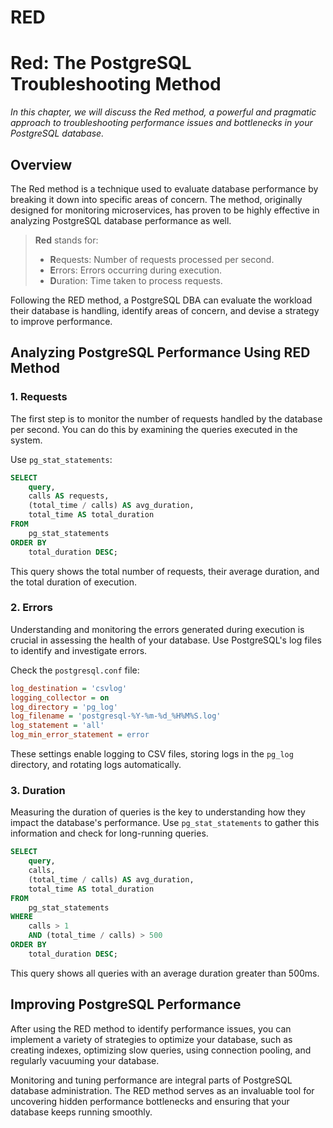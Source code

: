 # RED

# Red: The PostgreSQL Troubleshooting Method

_In this chapter, we will discuss the Red method, a powerful and pragmatic approach to troubleshooting performance issues and bottlenecks in your PostgreSQL database._

## Overview

The Red method is a technique used to evaluate database performance by breaking it down into specific areas of concern. The method, originally designed for monitoring microservices, has proven to be highly effective in analyzing PostgreSQL database performance as well.

> **Red** stands for:
> - **R**equests: Number of requests processed per second.
> - **E**rrors: Errors occurring during execution.
> - **D**uration: Time taken to process requests.

Following the RED method, a PostgreSQL DBA can evaluate the workload their database is handling, identify areas of concern, and devise a strategy to improve performance.

## Analyzing PostgreSQL Performance Using RED Method

### 1. Requests

The first step is to monitor the number of requests handled by the database per second. You can do this by examining the queries executed in the system.

Use `pg_stat_statements`:

```sql
SELECT
    query,
    calls AS requests,
    (total_time / calls) AS avg_duration,
    total_time AS total_duration
FROM
    pg_stat_statements
ORDER BY
    total_duration DESC;
```

This query shows the total number of requests, their average duration, and the total duration of execution.

### 2. Errors

Understanding and monitoring the errors generated during execution is crucial in assessing the health of your database. Use PostgreSQL's log files to identify and investigate errors.

Check the `postgresql.conf` file:

```ini
log_destination = 'csvlog'
logging_collector = on
log_directory = 'pg_log'
log_filename = 'postgresql-%Y-%m-%d_%H%M%S.log'
log_statement = 'all'
log_min_error_statement = error
```

These settings enable logging to CSV files, storing logs in the `pg_log` directory, and rotating logs automatically.

### 3. Duration

Measuring the duration of queries is the key to understanding how they impact the database's performance. Use `pg_stat_statements` to gather this information and check for long-running queries.

```sql
SELECT
    query,
    calls,
    (total_time / calls) AS avg_duration,
    total_time AS total_duration
FROM
    pg_stat_statements
WHERE
    calls > 1
    AND (total_time / calls) > 500
ORDER BY
    total_duration DESC;
```

This query shows all queries with an average duration greater than 500ms.

## Improving PostgreSQL Performance

After using the RED method to identify performance issues, you can implement a variety of strategies to optimize your database, such as creating indexes, optimizing slow queries, using connection pooling, and regularly vacuuming your database.

Monitoring and tuning performance are integral parts of PostgreSQL database administration. The RED method serves as an invaluable tool for uncovering hidden performance bottlenecks and ensuring that your database keeps running smoothly.